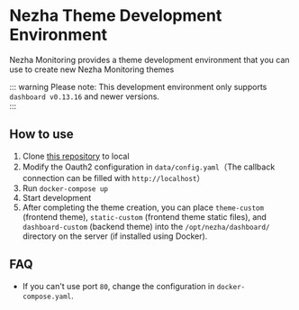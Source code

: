 # Nezha Theme Development Environment

Nezha Monitoring provides a theme development environment that you can use to create new Nezha Monitoring themes

::: warning 
Please note: This development environment only supports `dashboard v0.13.16` and newer versions.  
:::
## How to use

1. Clone [this repository](https://github.com/nezhahq/skeleton-custom-theme) to local
2. Modify the Oauth2 configuration in `data/config.yaml`（The callback connection can be filled with `http://localhost`）
3. Run `docker-compose up`
4. Start development
5. After completing the theme creation, you can place `theme-custom` (frontend theme), `static-custom` (frontend theme static files), and `dashboard-custom` (backend theme) into the `/opt/nezha/dashboard/` directory on the server (if installed using Docker).

## FAQ

- If you can't use port `80`, change the configuration in `docker-compose.yaml`.
